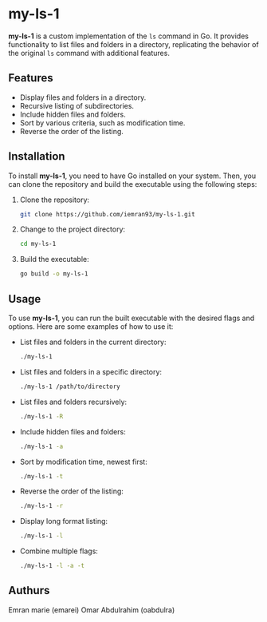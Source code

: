# my-ls-1

**my-ls-1** is a custom implementation of the `ls` command in Go. It provides functionality to list files and folders in a directory, replicating the behavior of the original `ls` command with additional features.

## Features

- Display files and folders in a directory.
- Recursive listing of subdirectories.
- Include hidden files and folders.
- Sort by various criteria, such as modification time.
- Reverse the order of the listing.

## Installation

To install **my-ls-1**, you need to have Go installed on your system. Then, you can clone the repository and build the executable using the following steps:

1. Clone the repository:

   ```bash
   git clone https://github.com/iemran93/my-ls-1.git
   ```

2. Change to the project directory:

   ```bash
   cd my-ls-1
   ```

3. Build the executable:

   ```bash
   go build -o my-ls-1
   ```

## Usage

To use **my-ls-1**, you can run the built executable with the desired flags and options. Here are some examples of how to use it:

- List files and folders in the current directory:

  ```bash
  ./my-ls-1
  ```

- List files and folders in a specific directory:

  ```bash
  ./my-ls-1 /path/to/directory
  ```

- List files and folders recursively:

  ```bash
  ./my-ls-1 -R
  ```

- Include hidden files and folders:

  ```bash
  ./my-ls-1 -a
  ```

- Sort by modification time, newest first:

  ```bash
  ./my-ls-1 -t
  ```

- Reverse the order of the listing:

  ```bash
  ./my-ls-1 -r
  ```

- Display long format listing:

  ```bash
  ./my-ls-1 -l
  ```

- Combine multiple flags:

  ```bash
  ./my-ls-1 -l -a -t
  ```

## Authurs
Emran marie (emarei)
Omar Abdulrahim (oabdulra)